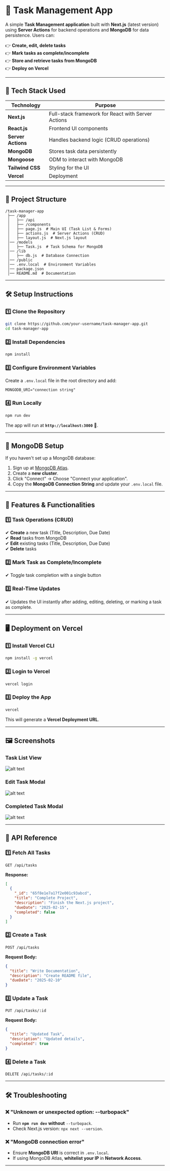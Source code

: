 # 📝 Task Management App

A simple **Task Management application** built with **Next.js** (latest version) using **Server Actions** for backend operations and **MongoDB** for data persistence. Users can:

👉 **Create, edit, delete tasks**  
👉 **Mark tasks as complete/incomplete**  
👉 **Store and retrieve tasks from MongoDB**  
👉 **Deploy on Vercel**  

---

## **🚀 Tech Stack Used**
| Technology  | Purpose |
|-------------|---------|
| **Next.js** | Full-stack framework for React with Server Actions |
| **React.js** | Frontend UI components |
| **Server Actions** | Handles backend logic (CRUD operations) |
| **MongoDB** | Stores task data persistently |
| **Mongoose** | ODM to interact with MongoDB |
| **Tailwind CSS** | Styling for the UI |
| **Vercel** | Deployment |

---

## **📂 Project Structure**
```
/task-manager-app
 ├── /app
 │   ├── /api
 │   ├── /components
 │   ├── page.js  # Main UI (Task List & Forms)
 │   ├── actions.js  # Server Actions (CRUD)
 │   ├── layout.js  # Next.js layout
 │── /models
 │   ├── Task.js  # Task Schema for MongoDB
 │── /lib
 │   ├── db.js  # Database Connection
 │── /public
 │── .env.local  # Environment Variables
 │── package.json
 │── README.md  # Documentation
```

---

## **🛠️ Setup Instructions**

### **1️⃣ Clone the Repository**
```sh
git clone https://github.com/your-username/task-manager-app.git
cd task-manager-app
```

### **2️⃣ Install Dependencies**
```sh
npm install
```

### **3️⃣ Configure Environment Variables**
Create a `.env.local` file in the root directory and add:
```env
MONGODB_URI="connection string"

```

### **4️⃣ Run Locally**
```sh
npm run dev
```
The app will run at **`http://localhost:3000`** 🎉.

---

## **💾 MongoDB Setup**
If you haven't set up a MongoDB database:
1. Sign up at [MongoDB Atlas](https://www.mongodb.com/atlas/database).
2. Create a **new cluster**.
3. Click "Connect" → Choose "Connect your application".
4. Copy the **MongoDB Connection String** and update your `.env.local` file.

---

## **📝 Features & Functionalities**
### **1️⃣ Task Operations (CRUD)**
✔ **Create** a new task (Title, Description, Due Date)  
✔ **Read** tasks from MongoDB  
✔ **Edit** existing tasks (Title, Description, Due Date)  
✔ **Delete** tasks  

### **2️⃣ Mark Task as Complete/Incomplete**
✔ Toggle task completion with a single button  

### **3️⃣ Real-Time Updates**
✔ Updates the UI instantly after adding, editing, deleting, or marking a task as complete.

---

## **🖥️ Deployment on Vercel**
### **1️⃣ Install Vercel CLI**
```sh
npm install -g vercel
```

### **2️⃣ Login to Vercel**
```sh
vercel login
```

### **3️⃣ Deploy the App**
```sh
vercel
```
This will generate a **Vercel Deployment URL**.

---

## **🖼️ Screenshots**
### **Task List View**
![alt text](image.png)

### **Edit Task Modal**
![alt text](image-1.png)

### **Completed Task Modal**
![alt text](image-2.png)


---

## **📎 API Reference**
### **1️⃣ Fetch All Tasks**
```http
GET /api/tasks
```
**Response:**
```json
[
  {
    "_id": "65f8e1e7a17f2e001c93abcd",
    "title": "Complete Project",
    "description": "Finish the Next.js project",
    "dueDate": "2025-02-15",
    "completed": false
  }
]
```

### **2️⃣ Create a Task**
```http
POST /api/tasks
```
**Request Body:**
```json
{
  "title": "Write Documentation",
  "description": "Create README file",
  "dueDate": "2025-02-10"
}
```

### **3️⃣ Update a Task**
```http
PUT /api/tasks/:id
```
**Request Body:**
```json
{
  "title": "Updated Task",
  "description": "Updated details",
  "completed": true
}
```

### **4️⃣ Delete a Task**
```http
DELETE /api/tasks/:id
```

---

## **🛠️ Troubleshooting**
### **❌ "Unknown or unexpected option: --turbopack"**
- Run **`npm run dev`** **without** `--turbopack`.
- Check Next.js version: `npx next --version`.

### **❌ "MongoDB connection error"**
- Ensure **MongoDB URI** is correct in `.env.local`.
- If using MongoDB Atlas, **whitelist your IP** in **Network Access**.

---


